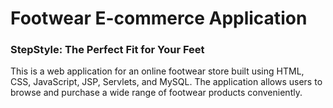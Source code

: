 # Footwear E-commerce Application
### StepStyle: The Perfect Fit for Your Feet
This is a web application for an online footwear store built using HTML, CSS, JavaScript, JSP, Servlets, and MySQL. The application allows users to browse and purchase a wide range of footwear products conveniently.
